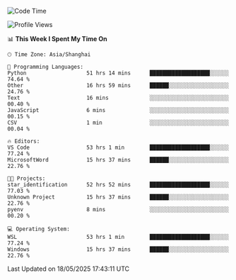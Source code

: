 <!--START_SECTION:waka-->
![Code Time](http://img.shields.io/badge/Code%20Time-2%2C884%20hrs%2023%20mins-blue)

![Profile Views](http://img.shields.io/badge/Profile%20Views-0-blue)

📊 **This Week I Spent My Time On** 

```text
🕑︎ Time Zone: Asia/Shanghai

💬 Programming Languages: 
Python                   51 hrs 14 mins      ███████████████████░░░░░░   74.64 % 
Other                    16 hrs 59 mins      ██████░░░░░░░░░░░░░░░░░░░   24.76 % 
Text                     16 mins             ░░░░░░░░░░░░░░░░░░░░░░░░░   00.40 % 
JavaScript               6 mins              ░░░░░░░░░░░░░░░░░░░░░░░░░   00.15 % 
CSV                      1 min               ░░░░░░░░░░░░░░░░░░░░░░░░░   00.04 % 

🔥 Editors: 
VS Code                  53 hrs 1 min        ███████████████████░░░░░░   77.24 % 
MicrosoftWord            15 hrs 37 mins      ██████░░░░░░░░░░░░░░░░░░░   22.76 % 

🐱‍💻 Projects: 
star_identification      52 hrs 52 mins      ███████████████████░░░░░░   77.03 % 
Unknown Project          15 hrs 37 mins      ██████░░░░░░░░░░░░░░░░░░░   22.76 % 
pyenv                    8 mins              ░░░░░░░░░░░░░░░░░░░░░░░░░   00.20 % 

💻 Operating System: 
WSL                      53 hrs 1 min        ███████████████████░░░░░░   77.24 % 
Windows                  15 hrs 37 mins      ██████░░░░░░░░░░░░░░░░░░░   22.76 % 
```


 Last Updated on 18/05/2025 17:43:11 UTC
<!--END_SECTION:waka-->